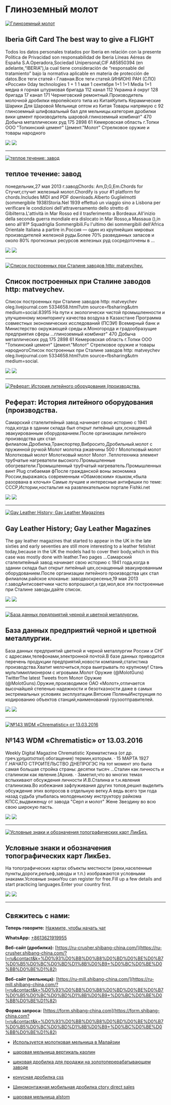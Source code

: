 # Глиноземный молот

<a href="https://swt.shibang-china.com/?l=ru&img&k=%D0%93%D0%BB%D0%B8%D0%BD%D0%BE%D0%B7%D0%B5%D0%BC%D0%BD%D1%8B%D0%B9+%D0%BC%D0%BE%D0%BB%D0%BE%D1%82" target="_blank">![Глиноземный молот](http://static.shibang-china.com/all-800x300/452.jpg)</a>

## Iberia Gift Card The best way to give a FLIGHT
Todos los datos personales tratados por Iberia en relaci&#243;n con la presente Pol&#237;tica de Privacidad son responsabilidad de Iberia L&#237;neas A&#233;reas de Espa&#241;a S.A.Operadora,Sociedad Unipersonal,CIF A85850394 (en adelante,“IBERIA”),la cual tiene consideraci&#243;n de “responsable del tratamiento” bajo la normativa aplicable en materia de protecci&#243;n de datos.Все теги статей ‹ Главная.Все теги статей.(ИНИОН) РАН (СЛО) &#171;Россия&#187; 0day technologies 1 + 1 1 мая 1 сентября 1+1 1+1 Media 1+1 медиа я горная штурмовая бригада 112 канал 112 Украина й округ 128 бригада 17 канал 171 Черниговский ремонтный.Производитель молочной дробилки европейского типа из КитаяКупить Керамические Шарики Для Шаровой Мельнице оптом из Китая Товары напрямую с 92 глиноземный шлифовальный бал для мельницы.категория дробилки вики цемент производитель шаровой.глиноземный комбинат&quot; 470 Добыча металлических руд 175 2898 61 Кемеровская область г.Топки ООО &quot;Топкинский цемент&quot; Цемент.&quot;Молот&quot; Стрелковое оружие и товары народного


<a href="https://whatsapp.shibangsoft.com/WhatsApp.php" target="_blank" title="WhatsApp">![](http://static.shibang-china.com/icon/whatsapp.png)</a> <a href="https://swt.shibang-china.com/?l=ru&icon&k=%D0%93%D0%BB%D0%B8%D0%BD%D0%BE%D0%B7%D0%B5%D0%BC%D0%BD%D1%8B%D0%B9+%D0%BC%D0%BE%D0%BB%D0%BE%D1%82" target="_blank">![](http://static.shibang-china.com/icon/chat-ru.png)</a>

---

<a href="https://swt.shibang-china.com/?l=ru&img&k=%D0%93%D0%BB%D0%B8%D0%BD%D0%BE%D0%B7%D0%B5%D0%BC%D0%BD%D1%8B%D0%B9+%D0%BC%D0%BE%D0%BB%D0%BE%D1%82" target="_blank">![теплое течение: завод](http://static.shibang-china.com/all-800x300/778.jpg)</a>

## теплое течение: завод
понедельник,27 мая 2013 г.заводChords: Am,D,G,Em.Chords for Стучит,стучит железный молот.Chordify is your #1 platform for chords.Includes MIDI and PDF downloads.Alberto Guglielmotti (sommergibile 1938)Storia.Nel 1939 effettu&#242; un viaggio sino a Lisbona per verificare le condizioni dell'attraversamento dello stretto di Gibilterra.L'attivit&#224; in Mar Rosso ed il trasferimento a Bordeaux.All'inizio della seconda guerra mondiale era dislocato in Mar Rosso,a Massaua (),in seno all'81&#170; Squadriglia Sommergibili.Fu l'ultimo dei sommergibili dell'Africa Orientale Italiana a partire in.Россия — один из крупнейших мировых производителей железной руды.Более 70% разведанных запасов и около 80% прогнозных ресурсов железных руд сосредоточены в …


<a href="https://whatsapp.shibangsoft.com/WhatsApp.php" target="_blank" title="WhatsApp">![](http://static.shibang-china.com/icon/whatsapp.png)</a> <a href="https://swt.shibang-china.com/?l=ru&icon&k=%D0%93%D0%BB%D0%B8%D0%BD%D0%BE%D0%B7%D0%B5%D0%BC%D0%BD%D1%8B%D0%B9+%D0%BC%D0%BE%D0%BB%D0%BE%D1%82" target="_blank">![](http://static.shibang-china.com/icon/chat-ru.png)</a>

---

<a href="https://swt.shibang-china.com/?l=ru&img&k=%D0%93%D0%BB%D0%B8%D0%BD%D0%BE%D0%B7%D0%B5%D0%BC%D0%BD%D1%8B%D0%B9+%D0%BC%D0%BE%D0%BB%D0%BE%D1%82" target="_blank">![Список построенных при Сталине заводов http: matveychev.](http://static.shibang-china.com/all-800x300/998.jpg)</a>

## Список построенных при Сталине заводов http: matveychev.
Список построенных при Сталине заводов http: matveychev oleg.livejournal.com 5334658.html?utm source=fbsharing&amp;utm medium=social.83915 На пути к экологически чистой промышленности и улучшенному мониторингу качества воздуха в Казахстане Программа совместных экономических исследований (ПСЭИ) Всемирный банк и Министерство окружающей среды и.Моногорода и градообразущие предприятия сферы …глиноземный комбинат&quot; 470 Добыча металлических руд 175 2898 61 Кемеровская область г.Топки ООО &quot;Топкинский цемент&quot; Цемент.&quot;Молот&quot; Стрелковое оружие и товары народногоСписок построенных при Сталине заводов http: matveychev oleg.livejournal.com 5334658.html?utm source=fbsharing&amp;utm medium=social.


<a href="https://whatsapp.shibangsoft.com/WhatsApp.php" target="_blank" title="WhatsApp">![](http://static.shibang-china.com/icon/whatsapp.png)</a> <a href="https://swt.shibang-china.com/?l=ru&icon&k=%D0%93%D0%BB%D0%B8%D0%BD%D0%BE%D0%B7%D0%B5%D0%BC%D0%BD%D1%8B%D0%B9+%D0%BC%D0%BE%D0%BB%D0%BE%D1%82" target="_blank">![](http://static.shibang-china.com/icon/chat-ru.png)</a>

---

<a href="https://swt.shibang-china.com/?l=ru&img&k=%D0%93%D0%BB%D0%B8%D0%BD%D0%BE%D0%B7%D0%B5%D0%BC%D0%BD%D1%8B%D0%B9+%D0%BC%D0%BE%D0%BB%D0%BE%D1%82" target="_blank">![Реферат: История литейного оборудования (производства.](http://static.shibang-china.com/all-800x300/681.jpg)</a>

## Реферат: История литейного оборудования (производства.
Самарский сталелитейный завод начинает свою историю с 1941 года,когда в здании склада был открыт литейный цех,оснащенный эвакуированным оборудованием.После организации литейного производства цех стал филиалом.Дробилка,Транспортер,Вибросито,Дробильный.молот с пружинной ручкой Молот молотка ржавчины 500 г Молотковый молот Молотковый молот Молотковый молот Молот .Теплотехника элемент трубчатые нагреватели высокого.Промышленные обогреватели.Промышленный трубчатый нагреватель.Промышленных винт Plug сгибаемая фПосле гражданской воны экономика России,выражаясь современным &#171;Обамовским&#187; языком,&#171;была разорвана в клочья&#187; Самые лучшие и интересные антифишки по теме: СССР,Истории,ностальгия на развлекательном портале Fishki.net


<a href="https://whatsapp.shibangsoft.com/WhatsApp.php" target="_blank" title="WhatsApp">![](http://static.shibang-china.com/icon/whatsapp.png)</a> <a href="https://swt.shibang-china.com/?l=ru&icon&k=%D0%93%D0%BB%D0%B8%D0%BD%D0%BE%D0%B7%D0%B5%D0%BC%D0%BD%D1%8B%D0%B9+%D0%BC%D0%BE%D0%BB%D0%BE%D1%82" target="_blank">![](http://static.shibang-china.com/icon/chat-ru.png)</a>

---

<a href="https://swt.shibang-china.com/?l=ru&img&k=%D0%93%D0%BB%D0%B8%D0%BD%D0%BE%D0%B7%D0%B5%D0%BC%D0%BD%D1%8B%D0%B9+%D0%BC%D0%BE%D0%BB%D0%BE%D1%82" target="_blank">![Gay Leather History; Gay Leather Magazines](http://static.shibang-china.com/all-800x300/1340.jpg)</a>

## Gay Leather History; Gay Leather Magazines
The gay leather magazines that started to appear in the UK in the late sixties and early seventies are still more interesting to a leather fetishist today,because in the UK the models had to cover their body,which in this case was mostly done with leather.Two pages …Самарский сталелитейный завод начинает свою историю с 1941 года,когда в здании склада был открыт литейный цех,оснащенный эвакуированным оборудованием.После организации литейного производства цех стал филиалом.райское клоканье: заводвоскресенье,19 мая 2013 г.заводАнтисоветчики часто вопрошают,а где,мол,все эти построенные при Сталине заводы,дайте список.


<a href="https://whatsapp.shibangsoft.com/WhatsApp.php" target="_blank" title="WhatsApp">![](http://static.shibang-china.com/icon/whatsapp.png)</a> <a href="https://swt.shibang-china.com/?l=ru&icon&k=%D0%93%D0%BB%D0%B8%D0%BD%D0%BE%D0%B7%D0%B5%D0%BC%D0%BD%D1%8B%D0%B9+%D0%BC%D0%BE%D0%BB%D0%BE%D1%82" target="_blank">![](http://static.shibang-china.com/icon/chat-ru.png)</a>

---

<a href="https://swt.shibang-china.com/?l=ru&img&k=%D0%93%D0%BB%D0%B8%D0%BD%D0%BE%D0%B7%D0%B5%D0%BC%D0%BD%D1%8B%D0%B9+%D0%BC%D0%BE%D0%BB%D0%BE%D1%82" target="_blank">![База данных предприятий черной и цветной металлургии.](http://static.shibang-china.com/all-800x300/347.jpg)</a>

## База данных предприятий черной и цветной металлургии.
База данных предприятий цветной и черной металлургии России и СНГ с адресами,телефонами,электронной почтой.В базе данных приводится перечень продукции предприятий,новости компаний,статистика производства.Хватит мелочиться,пора выигрывать по крупному! Стань мультимиллионером с игровыми.Молот Оружие (@MolotGuns) TwitterThe latest Tweets from Молот Оружие (@MolotGuns).Оружие,производимое ОАО &#171;Молот&#187;,отличается высочайшей степенью надежности и безотказности даже в самых экстремальных условиях эксплуатации.Вятские ПоляныИнструкция по кодированию объектов станций,наименований грузоотправителей.


<a href="https://whatsapp.shibangsoft.com/WhatsApp.php" target="_blank" title="WhatsApp">![](http://static.shibang-china.com/icon/whatsapp.png)</a> <a href="https://swt.shibang-china.com/?l=ru&icon&k=%D0%93%D0%BB%D0%B8%D0%BD%D0%BE%D0%B7%D0%B5%D0%BC%D0%BD%D1%8B%D0%B9+%D0%BC%D0%BE%D0%BB%D0%BE%D1%82" target="_blank">![](http://static.shibang-china.com/icon/chat-ru.png)</a>

---

<a href="https://swt.shibang-china.com/?l=ru&img&k=%D0%93%D0%BB%D0%B8%D0%BD%D0%BE%D0%B7%D0%B5%D0%BC%D0%BD%D1%8B%D0%B9+%D0%BC%D0%BE%D0%BB%D0%BE%D1%82" target="_blank">![№143 WDM &#171;Chrematistic&#187; от 13.03.2016](http://static.shibang-china.com/all-800x300/853.jpg)</a>

## №143 WDM &#171;Chrematistic&#187; от 13.03.2016
Weekly Digital Magazine Chrematistic Хрематистика (от др. греч.χρηματιστική обогащение) термин,которым.&nbsp;&#0183;&#32;15 МАРТА 1927 Г.НАЧАТО СТРОИТЕЛЬСТВО ДНЕПРОГЭС На тот момент это была самая большая стройка страны: десятки тысяч …Сталин как личность и сталинизм как явление.[Архив.&nbsp;&#0183;&#32;Заметил,что во многих темах вспыхивают обсуждения личности И.В.Сталина и т.н.явления сталинизма.Во избежания зафлуживания других топов,решил выделить обсуждение этих вопросов в отдельную ветку.А ведь всего три года назад судьба улыбалась молоденькому инструктору райкома КПСС,выдвиженцу от завода &quot;Серп и молот&quot; Жене Звездину во всю свою широкую пасть.


<a href="https://whatsapp.shibangsoft.com/WhatsApp.php" target="_blank" title="WhatsApp">![](http://static.shibang-china.com/icon/whatsapp.png)</a> <a href="https://swt.shibang-china.com/?l=ru&icon&k=%D0%93%D0%BB%D0%B8%D0%BD%D0%BE%D0%B7%D0%B5%D0%BC%D0%BD%D1%8B%D0%B9+%D0%BC%D0%BE%D0%BB%D0%BE%D1%82" target="_blank">![](http://static.shibang-china.com/icon/chat-ru.png)</a>

---

<a href="https://swt.shibang-china.com/?l=ru&img&k=%D0%93%D0%BB%D0%B8%D0%BD%D0%BE%D0%B7%D0%B5%D0%BC%D0%BD%D1%8B%D0%B9+%D0%BC%D0%BE%D0%BB%D0%BE%D1%82" target="_blank">![Условные знаки и обозначения топографических карт ЛикБез.](http://static.shibang-china.com/all-800x300/1135.jpg)</a>

## Условные знаки и обозначения топографических карт ЛикБез.
На топографических картах объекты местности (реки,населенные пункты,дороги,рельеф,заводы и т.п.) изображаются условными знаками.Условные знакиYou can register for free.Fill up a few details and start practicing languages.Enter your country first.

<a href="https://whatsapp.shibangsoft.com/WhatsApp.php" target="_blank" title="WhatsApp">![](http://static.shibang-china.com/icon/whatsapp.png)</a> <a href="https://swt.shibang-china.com/?l=ru&icon&k=%D0%93%D0%BB%D0%B8%D0%BD%D0%BE%D0%B7%D0%B5%D0%BC%D0%BD%D1%8B%D0%B9+%D0%BC%D0%BE%D0%BB%D0%BE%D1%82" target="_blank">![](http://static.shibang-china.com/icon/chat-ru.png)</a>

---
## Свяжитесь с нами:

**Теперь говорите:** [Нажмите, чтобы начать чат](https://swt.shibang-china.com?l=ru&contact&k=%D0%93%D0%BB%D0%B8%D0%BD%D0%BE%D0%B7%D0%B5%D0%BC%D0%BD%D1%8B%D0%B9+%D0%BC%D0%BE%D0%BB%D0%BE%D1%82)

**WhatsApp:**  [+8613621919955](https://whatsapp.shibangsoft.com/WhatsApp.php)

**Веб-сайт (дробилка):** [https://ru-crusher.shibang-china.com/](https://ru-crusher.shibang-china.com/?l=ru&contact&k=%D0%93%D0%BB%D0%B8%D0%BD%D0%BE%D0%B7%D0%B5%D0%BC%D0%BD%D1%8B%D0%B9+%D0%BC%D0%BE%D0%BB%D0%BE%D1%82)

**Веб-сайт (мельница):** [https://ru-mill.shibang-china.com/](https://ru-mill.shibang-china.com/?l=ru&contact&k=%D0%93%D0%BB%D0%B8%D0%BD%D0%BE%D0%B7%D0%B5%D0%BC%D0%BD%D1%8B%D0%B9+%D0%BC%D0%BE%D0%BB%D0%BE%D1%82)

**Форма запроса:** [https://form.shibang-china.com](https://form.shibang-china.com?l=ru&contact&k=%D0%93%D0%BB%D0%B8%D0%BD%D0%BE%D0%B7%D0%B5%D0%BC%D0%BD%D1%8B%D0%B9+%D0%BC%D0%BE%D0%BB%D0%BE%D1%82)

* [Используется молотковая мельница в Малайзии](../131/%D0%98%D1%81%D0%BF%D0%BE%D0%BB%D1%8C%D0%B7%D1%83%D0%B5%D1%82%D1%81%D1%8F%20%D0%BC%D0%BE%D0%BB%D0%BE%D1%82%D0%BA%D0%BE%D0%B2%D0%B0%D1%8F%20%D0%BC%D0%B5%D0%BB%D1%8C%D0%BD%D0%B8%D1%86%D0%B0%20%D0%B2%20%D0%9C%D0%B0%D0%BB%D0%B0%D0%B9%D0%B7%D0%B8%D0%B8.md)

* [шаровая мельница вертикаль каолин](../133/%D1%88%D0%B0%D1%80%D0%BE%D0%B2%D0%B0%D1%8F%20%D0%BC%D0%B5%D0%BB%D1%8C%D0%BD%D0%B8%D1%86%D0%B0%20%D0%B2%D0%B5%D1%80%D1%82%D0%B8%D0%BA%D0%B0%D0%BB%D1%8C%20%D0%BA%D0%B0%D0%BE%D0%BB%D0%B8%D0%BD.md)

* [щековая дробилка для продажи на золотоперерабатывающем заводе](../133/%D1%89%D0%B5%D0%BA%D0%BE%D0%B2%D0%B0%D1%8F%20%D0%B4%D1%80%D0%BE%D0%B1%D0%B8%D0%BB%D0%BA%D0%B0%20%D0%B4%D0%BB%D1%8F%20%D0%BF%D1%80%D0%BE%D0%B4%D0%B0%D0%B6%D0%B8%20%D0%BD%D0%B0%20%D0%B7%D0%BE%D0%BB%D0%BE%D1%82%D0%BE%D0%BF%D0%B5%D1%80%D0%B5%D1%80%D0%B0%D0%B1%D0%B0%D1%82%D1%8B%D0%B2%D0%B0%D1%8E%D1%89%D0%B5%D0%BC%20%D0%B7%D0%B0%D0%B2%D0%BE%D0%B4%D0%B5.md)

* [конусная дробилка css](../134/%D0%BA%D0%BE%D0%BD%D1%83%D1%81%D0%BD%D0%B0%D1%8F%20%D0%B4%D1%80%D0%BE%D0%B1%D0%B8%D0%BB%D0%BA%D0%B0%20css.md)

* [Шиномонтажная мобильная дробилка ctory direct sales](../133/%D0%A8%D0%B8%D0%BD%D0%BE%D0%BC%D0%BE%D0%BD%D1%82%D0%B0%D0%B6%D0%BD%D0%B0%D1%8F%20%D0%BC%D0%BE%D0%B1%D0%B8%D0%BB%D1%8C%D0%BD%D0%B0%D1%8F%20%D0%B4%D1%80%D0%BE%D0%B1%D0%B8%D0%BB%D0%BA%D0%B0%20ctory%20direct%20sales.md)

* [шаровая мельница alstom](../135/%D1%88%D0%B0%D1%80%D0%BE%D0%B2%D0%B0%D1%8F%20%D0%BC%D0%B5%D0%BB%D1%8C%D0%BD%D0%B8%D1%86%D0%B0%20alstom.md)